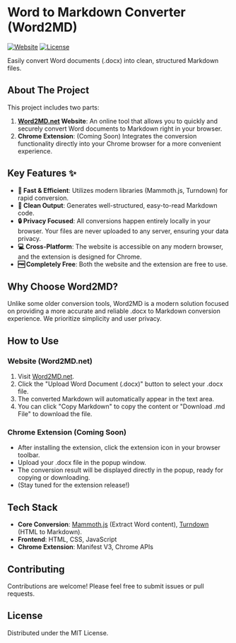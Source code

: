 # Word to Markdown Converter (Word2MD)

[![Website](https://img.shields.io/badge/Website-Word2MD.net-blue.svg)](https://www.word2md.net/)
[![License](https://img.shields.io/badge/License-MIT-green.svg)](LICENSE) <!-- You can add or modify the License based on your actual situation -->

Easily convert Word documents (.docx) into clean, structured Markdown files.

## About The Project

This project includes two parts:

1.  **[Word2MD.net](https://www.word2md.net/) Website**: An online tool that allows you to quickly and securely convert Word documents to Markdown right in your browser.
2.  **Chrome Extension**: (Coming Soon) Integrates the conversion functionality directly into your Chrome browser for a more convenient experience.

## Key Features ✨

*   **🚀 Fast & Efficient**: Utilizes modern libraries (Mammoth.js, Turndown) for rapid conversion.
*   **📄 Clean Output**: Generates well-structured, easy-to-read Markdown code.
*   **🔒 Privacy Focused**: All conversions happen entirely locally in your browser. Your files are never uploaded to any server, ensuring your data privacy.
*   **💻 Cross-Platform**: The website is accessible on any modern browser, and the extension is designed for Chrome.
*   **🆓 Completely Free**: Both the website and the extension are free to use.

## Why Choose Word2MD?

Unlike some older conversion tools, Word2MD is a modern solution focused on providing a more accurate and reliable .docx to Markdown conversion experience. We prioritize simplicity and user privacy.

## How to Use

### Website (Word2MD.net)

1.  Visit [Word2MD.net](https://www.word2md.net/).
2.  Click the "Upload Word Document (.docx)" button to select your .docx file.
3.  The converted Markdown will automatically appear in the text area.
4.  You can click "Copy Markdown" to copy the content or "Download .md File" to download the file.

### Chrome Extension (Coming Soon)

*   After installing the extension, click the extension icon in your browser toolbar.
*   Upload your .docx file in the popup window.
*   The conversion result will be displayed directly in the popup, ready for copying or downloading.
*   (Stay tuned for the extension release!)

## Tech Stack

*   **Core Conversion**: [Mammoth.js](https://github.com/mwilliamson/mammoth.js) (Extract Word content), [Turndown](https://github.com/mixmark-io/turndown) (HTML to Markdown).
*   **Frontend**: HTML, CSS, JavaScript
*   **Chrome Extension**: Manifest V3, Chrome APIs

## Contributing

Contributions are welcome! Please feel free to submit issues or pull requests.

## License

Distributed under the MIT License.
